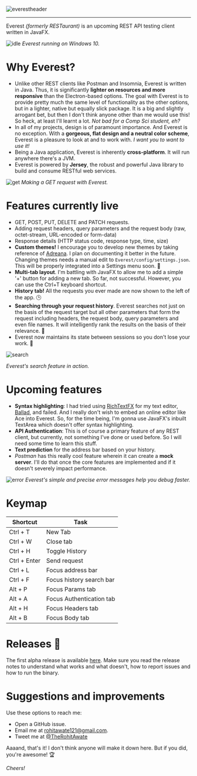 ![everestheader](https://user-images.githubusercontent.com/23148259/39124644-c886b47a-4719-11e8-953c-f079b3edb664.png)

----

Everest _(formerly RESTaurant)_ is an upcoming REST API testing client written in JavaFX.

![idle](https://user-images.githubusercontent.com/23148259/39201973-416978a6-480e-11e8-8f94-ddd656ea8784.PNG)
_Everest running on Windows 10._
# Why Everest?
- Unlike other REST clients like Postman and Insomnia, Everest is written in Java. Thus, it is significantly
  **lighter on resources and more responsive** than the Electron-based options. The goal with Everest is to provide pretty much the same
  level of functionality as the other options, but in a lighter, native but equally slick package. It is a big and slightly arrogant bet, 
  but then I don't think anyone other than me would use this! So heck, at least I'll learnt a lot. _Not bad for a Comp Sci student, eh?_
- In all of my projects, design is of paramount importance. And Everest is no exception.
  With a **gorgeous, flat design and a neutral color scheme**, Everest is a pleasure to look at and to work with.
  _I want you to want to use it!_
- Being a Java application, Everest is inherently **cross-platform**. It will run anywhere there's a JVM.
- Everest is powered by **Jersey**, the robust and powerful Java library to build and consume RESTful web services.

![get](https://user-images.githubusercontent.com/23148259/39201412-9cf453c8-480c-11e8-9fd3-da548c2f86f6.PNG)
_Making a GET request with Everest._


# Features currently live
- GET, POST, PUT, DELETE and PATCH requests.
- Adding request headers, query parameters and the request body (raw, octet-stream, URL-encoded or form-data)
- Response details (HTTP status code, response type, time, size)
- **Custom themes!** I encourage you to develop new themes by taking reference of [Adreana](https://github.com/RohitAwate/RESTaurant/blob/master/src/main/resources/css/Adreana.css). I plan on documenting it better in the future. Changing themes needs a manual edit to `Everest/config/settings.json`. This will be properly integrated into a Settings menu soon. 🌈
- **Multi-tab layout**. I'm battling with JavaFX to allow me to add a simple '+' button for adding a new tab. So far, not successful. However, you can use the Ctrl+T keyboard shortcut.
- **History tab!** All the requests you ever made are now shown to the left of the app. 🕒
- **Searching through your request history**. Everest searches not just on the basis of the request target but all other parameters that form the request including headers, the request body, query parameters and even file names. It will intelligently rank the results on the basis of their relevance. 🔎
- Everest now maintains its state between sessions so you don't lose your work. 🧠

![search](https://user-images.githubusercontent.com/23148259/39201474-cc4e6e2e-480c-11e8-8770-7fc4401a2435.PNG)

_Everest's search feature in action._

# Upcoming features
- **Syntax highlighting**: I had tried using [RichTextFX](https://github.com/FXMisc/RichTextFX) for my text editor, 
  [Ballad](https://github.com/RohitAwate/Ballad), and failed. And I really don't wish to embed an
  online editor like Ace into Everest. So, for the time being, I'm gonna use JavaFX's inbuilt TextArea which doesn't offer syntax highlighting.
- **API Authentication**: This is of course a primary feature of any REST client, but currently, not something I've done or used before.
  So I will need some time to learn this stuff.
- **Text prediction** for the address bar based on your history.
- _Postman_ has this really cool feature wherein it can create a **mock server**. I'll do that once the core features are implemented and if it doesn't severely impact performance.

![error](https://user-images.githubusercontent.com/23148259/39202004-55cf219c-480e-11e8-80b1-41d819a5aebb.PNG)
_Everest's simple and precise error messages help you debug faster._

# Keymap
| Shortcut     | Task                     |
|--------------|--------------------------|
| Ctrl + T     | New Tab                  |
| Ctrl + W     | Close tab                |
| Ctrl + H     | Toggle History           |
| Ctrl + Enter | Send request             |
| Ctrl + L     | Focus address bar        |
| Ctrl + F     | Focus history search bar |
| Alt + P      | Focus Params tab         |
| Alt + A      | Focus Authentication tab |
| Alt + H      | Focus Headers tab        |
| Alt + B      | Focus Body tab           |

# Releases 🚀
The first alpha release is available [here](https://github.com/RohitAwate/Everest/releases/tag/Alpha-1.0).
Make sure you read the release notes to understand what works and what doesn't, how to report issues and how to run the binary.

# Suggestions and improvements
Use these options to reach me:
- Open a GitHub issue.
- Email me at rohitawate121@gmail.com.
- Tweet me at [@TheRohitAwate](https://twitter.com/TheRohitAwate)


Aaaand, that's it!
I don't think anyone will make it down here. But if you did, you're awesome! 🏆

_Cheers!_
